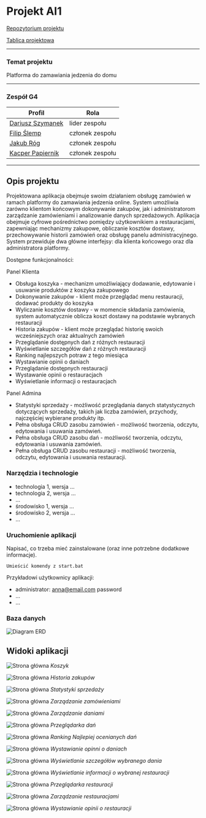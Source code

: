# Projekt AI1

[Repozytorium projektu](https://github.com/Hiltes/project-ai1)

[Tablica projektowa](https://github.com/users/Hiltes/projects/3)

---


### Temat projektu

Platforma do zamawiania jedzenia do domu

---

### Zespół G4

| Profil | Rola |
| ------ | ------ |
| [Dariusz Szymanek](https://github.com/Hiltes) | lider zespołu |
| [Filip Ślemp](https://github.com/FilipSl3) | członek zespołu |
| [Jakub Róg](https://github.com/xkubax242) | członek zespołu |
| [Kacper Papiernik](https://github.com/LeNexusLe) | członek zespołu |

---


## Opis projektu

Projektowana aplikacja obejmuje swoim działaniem obsługę zamówień w ramach platformy do zamawiania jedzenia online. System umożliwia zarówno klientom końcowym dokonywanie zakupów, jak i administratorom zarządzanie zamówieniami i analizowanie danych sprzedażowych. Aplikacja obejmuje cyfrowe pośrednictwo pomiędzy użytkownikiem a restauracjami, zapewniając mechanizmy zakupowe, obliczanie kosztów dostawy, przechowywanie historii zamówień oraz obsługę panelu administracyjnego. System przewiduje dwa główne interfejsy: dla klienta końcowego oraz dla administratora platformy.

Dostępne funkcjonalności:

Panel Klienta
* Obsługa koszyka - mechanizm umożliwiający dodawanie, edytowanie i usuwanie produktów z koszyka zakupowego
* Dokonywanie zakupów - klient może przeglądać menu restauracji, dodawać produkty do koszyka
* Wyliczanie kosztów dostawy - w momencie składania zamówienia, system automatycznie oblicza koszt dostawy na podstawie wybranych restauracji
* Historia zakupów - klient może przeglądać historię swoich wcześniejszych oraz aktualnych zamówień
* Przeglądanie dostępnych dań z różnych restauracji
* Wyświetlanie szczegółów dań z różnych restauracji
* Ranking najlepszych potraw z tego miesiąca
* Wystawianie opinii o daniach
* Przeglądanie dostępnych restauracji
* Wystawanie opinii o restauracjach
* Wyświetlanie informacji o restauracjach

Panel Admina
* Statystyki sprzedaży - możliwość przeglądania danych statystycznych dotyczących sprzedaży, takich jak liczba zamówień, przychody, najczęściej wybierane produkty itp.
* Pełna obsługa CRUD zasobu zamówień - możliwość tworzenia, odczytu, edytowania i usuwania zamówień.
* Pełna obsługa CRUD zasobu dań - możliwość tworzenia, odczytu, edytowania i usuwania zamówień.
* Pełna obsługa CRUD zasobu restauracji -  możliwość tworzenia, odczytu, edytowania i usuwania restauracji.

### Narzędzia i technologie
* technologia 1, wersja ...
* technologia 2, wersja ...
* ...
* środowisko 1, wersja ...
* środowisko 2, wersja ...
* ...

### Uruchomienie aplikacji

Napisać, co trzeba mieć zainstalowane (oraz inne potrzebne dodatkowe informacje).

```
Umieścić komendy z start.bat

```

Przykładowi użytkownicy aplikacji:
* administrator: anna@email.com password
* ...
* ...

### Baza danych

![Diagram ERD](./docs-img/erd.png)

## Widoki aplikacji 

![Strona główna](./docs-img/koszyk.png)
*Koszyk*

![Strona główna](./docs-img/historiaZakupu.png)
*Historia zakupów*

![Strona główna](./docs-img/statystykiSprzedazy.png)
*Statystyki sprzedaży*

![Strona główna](./docs-img/zarzadzanieZamowieniami.png)
*Zarządzanie zamówieniami*

![Strona główna](./docs-img/daniaCRUD.png)
*Zarządzanie daniami*

![Strona główna](./docs-img/przeglodaniedan.png)
*Przeglądarka dań*

![Strona główna](./docs-img/rankingnajlepszychdan.png)
*Ranking Najlepiej ocenianych dań*


![Strona główna](./docs-img/ocenadania.png)
*Wystawianie opinni o daniach*


![Strona główna](./docs-img/Wyswietlanieszczegolowdania.png)
*Wyświetlanie szczegółów wybranego dania*

![Strona główna](./docs-img/informacjeoRestauracji.png)
*Wyświetlanie informacji o wybranej restauracji*

![Strona główna](./docs-img/przegladarkaRestauracji.png)
*Przeglądarka restauracji*

![Strona główna](./docs-img/zarzadzanieRestauracjami.png)
*Zarządzanie restauracjami*

![Strona główna](./docs-img/ocenaRestauracji.png)
*Wystawianie opinii o restauracji*
